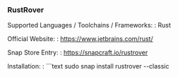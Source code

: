 ### RustRover

Supported Languages / Toolchains / Frameworks:
: Rust

Official Website:
: https://www.jetbrains.com/rust/

Snap Store Entry:
: https://snapcraft.io/rustrover

Installation:
: ```text
  sudo snap install rustrover --classic
  ```

